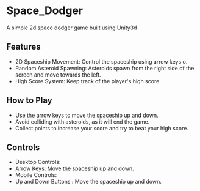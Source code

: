 # Space_Dodger
A simple 2d  space dodger game built using Unity3d
## Features

- 2D Spaceship Movement: Control the spaceship using arrow keys o.
- Random Asteroid Spawning: Asteroids spawn from the right side of the screen and move towards the left.
- High Score System: Keep track of the player's high score.
## How to Play

- Use the arrow keys  to move the spaceship up and down.
- Avoid colliding with asteroids, as it will end the game.
- Collect points to increase your score and try to beat your high score.
## Controls

- Desktop Controls:
- Arrow Keys: Move the spaceship up and down.
- Mobile Controls:
- Up and Down Buttons : Move the spaceship up and down.
